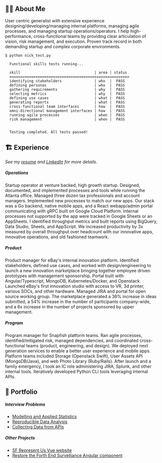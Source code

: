 ## 👨‍💻 About Me
User centric generalist with extensive experience designing/developing/managing internal platforms, managing agile processes, and managing startup operations/operators. I help high-performance, cross-functional teams by providing clear articulation of vision, risk management, and execution. Proven track record in both demanding startup and complex corporate environments.

```
$ python nick_test.py
    
  Functional skills tests running...
  
  skill                                  | area | status
  =======================================================
  identifying stakeholders               | who  |  PASS
  defining personas                      | who  |  PASS
  gathering requirements                 | why  |  PASS
  selecting metrics                      | why  |  PASS
  defining use cases                     | what |  PASS
  generating reports                     | what |  PASS
  cross-functional team interfaces       | how  |  PASS
  omni-directional management interfaces | how  |  PASS
  running agile processes                | when |  PASS
  risk management                        | when |  PASS

  
  Testing completed. All tests passed!
```

## 🏗️ Experience
_See my [resume](https://docs.google.com/document/d/17Oe8Tab9zK4oKPVTXrHdub56eSGYvIIJHS_jAFRehu8/edit?usp=sharing) and [LinkedIn](https://www.linkedin.com/in/nickolasturner/) for more details._
##### Operations
Startup operator at venture backed, high growth startup. Designed, documented, and implemented processes and tools while running the Atlanta office. Managed three dozen tax professionals and account managers. Implemented new processes to match our new apps. Our stack was a Go backend, native mobile apps, and a React webapp/admin portal communicating with gRPC built on Google Cloud Platform. Internal processes not supported by the app were tracked in Google Sheets or an AppSheets. I identified throughput metrics and built reports using BigQuery, Data Studio, Sheets, and AppScript. We increased productivity by 3x measured by overall throughput over headcount with our innovative apps, innovative operations, and old fashioned teamwork.
##### Product
Product manager for eBay's internal innovation platform. Identified stakeholders, defined use cases, and worked with design/engineering to launch a new innovation marketplace bringing together employee driven prototypes with management sponsorship. Portal built with Angular/Typescript, MongoDB, Kubernetes/Docker, and Openstack. Launched eBay's first innovation studio with access to VR, 3d printer, various SOCs, and other hardware. Managed JIRA and portal for open source working group. The marketplace generated a 36% increase in ideas submitted, a 54% increase in the number of participants company-wide, and a 6x increase in the number of projects sponsored by upper management.
##### Program
Program manager for Snapfish platform teams. Ran agile processes, identified/mitigated risk, managed dependencies, and coordinated cross-functional teams (product, engineering, and design). We deployed next generation services to enable a better user experience and mobile apps. Platform teams included Storage (Openstack Swift), User Assets API (MongoDB/Java), and web Photo Library (Ruby/Rails). After launch and a family emergency, I took an IC role administering JIRA, Splunk, and other internal tools. Iteratively developed Python CLI tools leveraging internal APIs.

## 📌 Portfolio
##### Interview Problems
- [Modelling and Applied Statistics](https://docs.google.com/spreadsheets/d/1xt_NnPP7cAO-R5TThhlmlfa7mdHtxImy8thzjMHSwfU/edit?usp=sharing)
- [Reproducible Data Analysis](https://github.com/bootstrapt/clipboard-health-wbd-notebook/blob/main/pricing_wbd.ipynb)
- [Collecting Data from APIs](https://bootstrapt.github.io/safegraph-practice-problems/)

##### Other Projects
- [SF Represent Us Vue website](https://github.com/sfrepresentus/sfrepresentus.github.io-source) 
- [Restore the Forth End Survelliance Angular component](https://github.com/bootstrapt/end_survelliance_angular)
